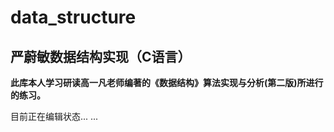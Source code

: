 # data_structure
严蔚敏数据结构实现（C语言）
---
**此库本人学习研读高一凡老师编著的《数据结构》算法实现与分析(第二版)所进行的练习。**

目前正在编辑状态... ...

